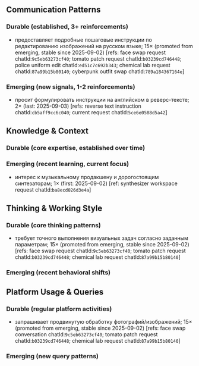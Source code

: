 ## Communication Patterns
### Durable (established, 3+ reinforcements)
- предоставляет подробные пошаговые инструкции по редактированию изображений на русском языке; 15× (promoted from emerging, stable since 2025-09-02) [refs: face swap request chatId:`9c5eb63273cf40`; tomato patch request chatId:`b03239cd746448`; police uniform edit chatId:`ed51c7c692b343`; chemical lab request chatId:`87a99b15b80140`; cyberpunk outfit swap chatId:`789a184367164e`]

### Emerging (new signals, 1-2 reinforcements)
- просит формулировать инструкции на английском в реверс-тексте; 2× (last: 2025-09-03) [refs: reverse text instruction chatId:`cb5aff9cc6c040`; current request chatId:`5ce6e0588d5a42`]

## Knowledge & Context
### Durable (core expertise, established over time)

### Emerging (recent learning, current focus)
- интерес к музыкальному продакшену и дорогостоящим синтезаторам; 1× (first: 2025-09-02) [ref: synthesizer workspace request chatId:`ba8ecd026d3e4a`]

## Thinking & Working Style
### Durable (core thinking patterns)
- требует точного выполнения визуальных задач согласно заданным параметрам; 15× (promoted from emerging, stable since 2025-09-02) [refs: face swap request chatId:`9c5eb63273cf40`; tomato patch request chatId:`b03239cd746448`; chemical lab request chatId:`87a99b15b80140`]

### Emerging (recent behavioral shifts)

## Platform Usage & Queries
### Durable (regular platform activities)
- запрашивает продвинутую обработку фотографий/изображений; 15× (promoted from emerging, stable since 2025-09-02) [refs: face swap conversation chatId:`9c5eb63273cf40`; tomato patch request chatId:`b03239cd746448`; chemical lab request chatId:`87a99b15b80140`]

### Emerging (new query patterns)